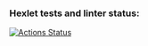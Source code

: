 ### Hexlet tests and linter status:
[![Actions Status](https://github.com/Mardulee/data-analytics-project-96/actions/workflows/hexlet-check.yml/badge.svg)](https://github.com/Mardulee/data-analytics-project-96/actions)